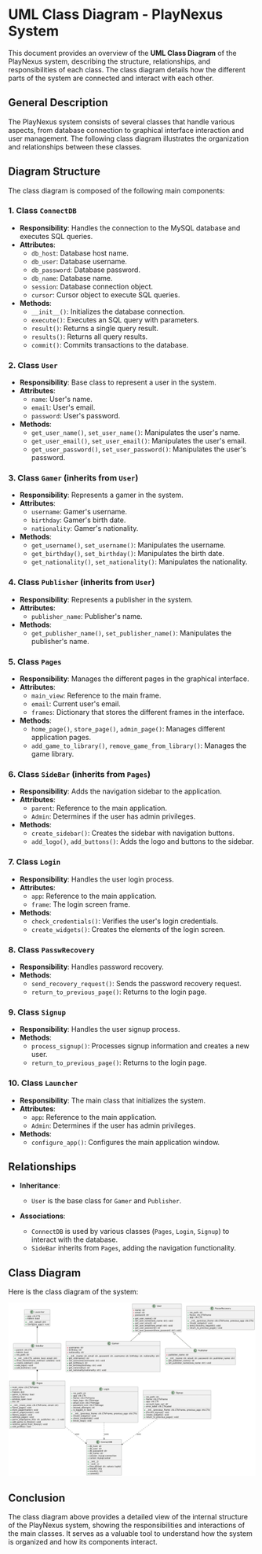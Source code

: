 # UML Class Diagram - PlayNexus System

This document provides an overview of the **UML Class Diagram** of the PlayNexus system, describing the structure, relationships, and responsibilities of each class. The class diagram details how the different parts of the system are connected and interact with each other.

## General Description

The PlayNexus system consists of several classes that handle various aspects, from database connection to graphical interface interaction and user management. The following class diagram illustrates the organization and relationships between these classes.

## Diagram Structure

The class diagram is composed of the following main components:

### 1. **Class `ConnectDB`**

- **Responsibility**: Handles the connection to the MySQL database and executes SQL queries.
- **Attributes**:
  - `db_host`: Database host name.
  - `db_user`: Database username.
  - `db_password`: Database password.
  - `db_name`: Database name.
  - `session`: Database connection object.
  - `cursor`: Cursor object to execute SQL queries.
- **Methods**:
  - `__init__()`: Initializes the database connection.
  - `execute()`: Executes an SQL query with parameters.
  - `result()`: Returns a single query result.
  - `results()`: Returns all query results.
  - `commit()`: Commits transactions to the database.

### 2. **Class `User`**

- **Responsibility**: Base class to represent a user in the system.
- **Attributes**:
  - `name`: User's name.
  - `email`: User's email.
  - `password`: User's password.
- **Methods**:
  - `get_user_name()`, `set_user_name()`: Manipulates the user's name.
  - `get_user_email()`, `set_user_email()`: Manipulates the user's email.
  - `get_user_password()`, `set_user_password()`: Manipulates the user's password.

### 3. **Class `Gamer` (inherits from `User`)**

- **Responsibility**: Represents a gamer in the system.
- **Attributes**:
  - `username`: Gamer's username.
  - `birthday`: Gamer's birth date.
  - `nationality`: Gamer's nationality.
- **Methods**:
  - `get_username()`, `set_username()`: Manipulates the username.
  - `get_birthday()`, `set_birthday()`: Manipulates the birth date.
  - `get_nationality()`, `set_nationality()`: Manipulates the nationality.

### 4. **Class `Publisher` (inherits from `User`)**

- **Responsibility**: Represents a publisher in the system.
- **Attributes**:
  - `publisher_name`: Publisher's name.
- **Methods**:
  - `get_publisher_name()`, `set_publisher_name()`: Manipulates the publisher's name.

### 5. **Class `Pages`**

- **Responsibility**: Manages the different pages in the graphical interface.
- **Attributes**:
  - `main_view`: Reference to the main frame.
  - `email`: Current user's email.
  - `frames`: Dictionary that stores the different frames in the interface.
- **Methods**:
  - `home_page()`, `store_page()`, `admin_page()`: Manages different application pages.
  - `add_game_to_library()`, `remove_game_from_library()`: Manages the game library.

### 6. **Class `SideBar` (inherits from `Pages`)**

- **Responsibility**: Adds the navigation sidebar to the application.
- **Attributes**:
  - `parent`: Reference to the main application.
  - `Admin`: Determines if the user has admin privileges.
- **Methods**:
  - `create_sidebar()`: Creates the sidebar with navigation buttons.
  - `add_logo()`, `add_buttons()`: Adds the logo and buttons to the sidebar.

### 7. **Class `Login`**

- **Responsibility**: Handles the user login process.
- **Attributes**:
  - `app`: Reference to the main application.
  - `frame`: The login screen frame.
- **Methods**:
  - `check_credentials()`: Verifies the user's login credentials.
  - `create_widgets()`: Creates the elements of the login screen.

### 8. **Class `PasswRecovery`**

- **Responsibility**: Handles password recovery.
- **Methods**:
  - `send_recovery_request()`: Sends the password recovery request.
  - `return_to_previous_page()`: Returns to the login page.

### 9. **Class `Signup`**

- **Responsibility**: Handles the user signup process.
- **Methods**:
  - `process_signup()`: Processes signup information and creates a new user.
  - `return_to_previous_page()`: Returns to the login page.

### 10. **Class `Launcher`**

- **Responsibility**: The main class that initializes the system.
- **Attributes**:
  - `app`: Reference to the main application.
  - `Admin`: Determines if the user has admin privileges.
- **Methods**:
  - `configure_app()`: Configures the main application window.

## Relationships

- **Inheritance**:

  - `User` is the base class for `Gamer` and `Publisher`.
- **Associations**:

  - `ConnectDB` is used by various classes (`Pages`, `Login`, `Signup`) to interact with the database.
  - `SideBar` inherits from `Pages`, adding the navigation functionality.

## Class Diagram

Here is the class diagram of the system:

![1727367822418](image/class_/1727367822418.png)

## Conclusion

The class diagram above provides a detailed view of the internal structure of the PlayNexus system, showing the responsibilities and interactions of the main classes. It serves as a valuable tool to understand how the system is organized and how its components interact.
